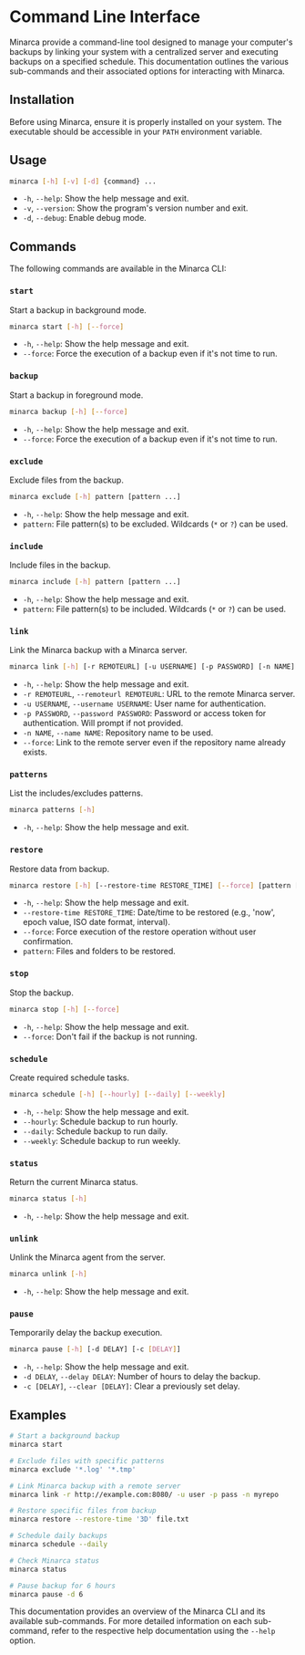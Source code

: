 # Command Line Interface

Minarca provide a command-line tool designed to manage your computer's backups by linking your system with a centralized server and executing backups on a specified schedule. This documentation outlines the various sub-commands and their associated options for interacting with Minarca.

## Installation

Before using Minarca, ensure it is properly installed on your system. The executable should be accessible in your `PATH` environment variable.

## Usage

```sh
minarca [-h] [-v] [-d] {command} ...
```

- `-h`, `--help`: Show the help message and exit.
- `-v`, `--version`: Show the program's version number and exit.
- `-d`, `--debug`: Enable debug mode.

## Commands

The following commands are available in the Minarca CLI:

### `start`

Start a backup in background mode.

```sh
minarca start [-h] [--force]
```

- `-h`, `--help`: Show the help message and exit.
- `--force`: Force the execution of a backup even if it's not time to run.

### `backup`

Start a backup in foreground mode.

```sh
minarca backup [-h] [--force]
```

- `-h`, `--help`: Show the help message and exit.
- `--force`: Force the execution of a backup even if it's not time to run.

### `exclude`

Exclude files from the backup.

```sh
minarca exclude [-h] pattern [pattern ...]
```

- `-h`, `--help`: Show the help message and exit.
- `pattern`: File pattern(s) to be excluded. Wildcards (`*` or `?`) can be used.

### `include`

Include files in the backup.

```sh
minarca include [-h] pattern [pattern ...]
```

- `-h`, `--help`: Show the help message and exit.
- `pattern`: File pattern(s) to be included. Wildcards (`*` or `?`) can be used.

### `link`

Link the Minarca backup with a Minarca server.

```sh
minarca link [-h] [-r REMOTEURL] [-u USERNAME] [-p PASSWORD] [-n NAME] [--force]
```

- `-h`, `--help`: Show the help message and exit.
- `-r REMOTEURL`, `--remoteurl REMOTEURL`: URL to the remote Minarca server.
- `-u USERNAME`, `--username USERNAME`: User name for authentication.
- `-p PASSWORD`, `--password PASSWORD`: Password or access token for authentication. Will prompt if not provided.
- `-n NAME`, `--name NAME`: Repository name to be used.
- `--force`: Link to the remote server even if the repository name already exists.

### `patterns`

List the includes/excludes patterns.

```sh
minarca patterns [-h]
```

- `-h`, `--help`: Show the help message and exit.

### `restore`

Restore data from backup.

```sh
minarca restore [-h] [--restore-time RESTORE_TIME] [--force] [pattern [pattern ...]]
```

- `-h`, `--help`: Show the help message and exit.
- `--restore-time RESTORE_TIME`: Date/time to be restored (e.g., 'now', epoch value, ISO date format, interval).
- `--force`: Force execution of the restore operation without user confirmation.
- `pattern`: Files and folders to be restored.

### `stop`

Stop the backup.

```sh
minarca stop [-h] [--force]
```

- `-h`, `--help`: Show the help message and exit.
- `--force`: Don't fail if the backup is not running.

### `schedule`

Create required schedule tasks.

```sh
minarca schedule [-h] [--hourly] [--daily] [--weekly]
```

- `-h`, `--help`: Show the help message and exit.
- `--hourly`: Schedule backup to run hourly.
- `--daily`: Schedule backup to run daily.
- `--weekly`: Schedule backup to run weekly.

### `status`

Return the current Minarca status.

```sh
minarca status [-h]
```

- `-h`, `--help`: Show the help message and exit.

### `unlink`

Unlink the Minarca agent from the server.

```sh
minarca unlink [-h]
```

- `-h`, `--help`: Show the help message and exit.

### `pause`

Temporarily delay the backup execution.

```sh
minarca pause [-h] [-d DELAY] [-c [DELAY]]
```

- `-h`, `--help`: Show the help message and exit.
- `-d DELAY`, `--delay DELAY`: Number of hours to delay the backup.
- `-c [DELAY]`, `--clear [DELAY]`: Clear a previously set delay.

## Examples

```bash
# Start a background backup
minarca start

# Exclude files with specific patterns
minarca exclude '*.log' '*.tmp'

# Link Minarca backup with a remote server
minarca link -r http://example.com:8080/ -u user -p pass -n myrepo

# Restore specific files from backup
minarca restore --restore-time '3D' file.txt

# Schedule daily backups
minarca schedule --daily

# Check Minarca status
minarca status

# Pause backup for 6 hours
minarca pause -d 6
```

This documentation provides an overview of the Minarca CLI and its available sub-commands. For more detailed information on each sub-command, refer to the respective help documentation using the `--help` option.